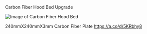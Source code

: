 Carbon Fiber Hood Bed Upgrade

![Image of Carbon Fiber Hood Bed]()

240mmX240mmX3mm Carbon Fiber Plate
https://a.co/d/5KRbhy8